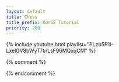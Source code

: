 ```yaml
---
layout: default
title: Chess
title_prefix: KorGE Tutorial
priority: 200
---
```



{% include youtube.html playlist="PLzb5P1l-LxelGV8bWyT7tnLsF96MQxqCM" %}

{% comment %}
<!--
<https://www.youtube.com/playlist?list=PLzb5P1l-LxelGV8bWyT7tnLsF96MQxqCM>

{% include youtube.html video_id="mSK7ruZbam0" list="PLzb5P1l-LxelGV8bWyT7tnLsF96MQxqCM" %}
{% include youtube.html video_id="ZAttkxsFRoU" list="PLzb5P1l-LxelGV8bWyT7tnLsF96MQxqCM" %}
{% include youtube.html video_id="KovoRxNFpWI" list="PLzb5P1l-LxelGV8bWyT7tnLsF96MQxqCM" %}
{% include youtube.html video_id="yBET8a6-ajc" list="PLzb5P1l-LxelGV8bWyT7tnLsF96MQxqCM" %}
{% include youtube.html video_id="ym0CSIY1ViM" list="PLzb5P1l-LxelGV8bWyT7tnLsF96MQxqCM" %}
{% include youtube.html video_id="AGWXckm2dhk" list="PLzb5P1l-LxelGV8bWyT7tnLsF96MQxqCM" %}
{% include youtube.html video_id="Y-t49USEOlU" list="PLzb5P1l-LxelGV8bWyT7tnLsF96MQxqCM" %}
{% include youtube.html video_id="knUc7opelWk" list="PLzb5P1l-LxelGV8bWyT7tnLsF96MQxqCM" %}
{% include youtube.html video_id="vd5JiCI-bNY" list="PLzb5P1l-LxelGV8bWyT7tnLsF96MQxqCM" %}
{% include youtube.html video_id="WsqX_XN86Y0" list="PLzb5P1l-LxelGV8bWyT7tnLsF96MQxqCM" %}
{% include youtube.html video_id="DecXEfxTiCc" list="PLzb5P1l-LxelGV8bWyT7tnLsF96MQxqCM" %}
-->

<!--
https://www.youtube.com/watch?v=mSK7ruZbam0&list=PLzb5P1l-LxelGV8bWyT7tnLsF96MQxqCM
-->
<!--
<iframe width="560" height="315" src="https://www.youtube.com/embed/mSK7ruZbam0?si=QiRVqDWh9ITBdH_7" title="YouTube video player" frameborder="0" allow="accelerometer; autoplay; clipboard-write; encrypted-media; gyroscope; picture-in-picture; web-share" allowfullscreen></iframe>
-->
{% endcomment %}
